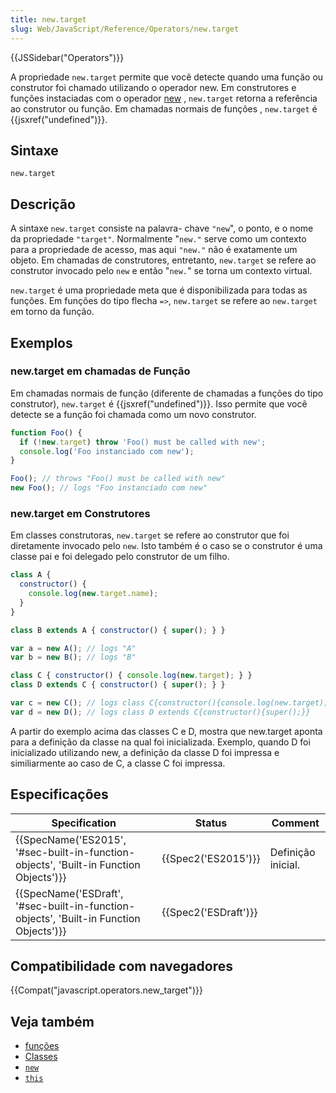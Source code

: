 ```yaml
---
title: new.target
slug: Web/JavaScript/Reference/Operators/new.target
---
```

{{JSSidebar("Operators")}}

A propriedade `new.target` permite que você detecte quando uma função ou construtor foi chamado utilizando o operador new. Em construtores e funções instaciadas com o operador [new](/pt-BR/docs/Web/JavaScript/Reference/Operators/new) , `new.target` retorna a referência ao construtor ou função. Em chamadas normais de funções , `new.target` é {{jsxref("undefined")}}.

## Sintaxe

```
new.target
```

## Descrição

A sintaxe `new.target` consiste na palavra- chave `"new`", o ponto, e o nome da propriedade `"target"`. Normalmente "`new."` serve como um contexto para a propriedade de acesso, mas aqui `"new."` não é exatamente um objeto. Em chamadas de construtores, entretanto, `new.target` se refere ao construtor invocado pelo `new` e então "`new.`" se torna um contexto virtual.

`new.target` é uma propriedade meta que é disponibilizada para todas as funções. Em funções do tipo flecha `=>`, `new.target` se refere ao `new.target` em torno da função.

## Exemplos

### new\.target em chamadas de Função

Em chamadas normais de função (diferente de chamadas a funções do tipo construtor), `new.target` é {{jsxref("undefined")}}. Isso permite que você detecte se a função foi chamada como um novo construtor.

```js
function Foo() {
  if (!new.target) throw 'Foo() must be called with new';
  console.log('Foo instanciado com new');
}

Foo(); // throws "Foo() must be called with new"
new Foo(); // logs "Foo instanciado com new"
```

### new\.target em Construtores

Em classes construtoras, `new.target` se refere ao construtor que foi diretamente invocado pelo `new`. Isto também é o caso se o construtor é uma classe pai e foi delegado pelo construtor de um filho.

```js
class A {
  constructor() {
    console.log(new.target.name);
  }
}

class B extends A { constructor() { super(); } }

var a = new A(); // logs "A"
var b = new B(); // logs "B"

class C { constructor() { console.log(new.target); } }
class D extends C { constructor() { super(); } }

var c = new C(); // logs class C{constructor(){console.log(new.target);}}
var d = new D(); // logs class D extends C{constructor(){super();}}
```

A partir do exemplo acima das classes C e D, mostra que new\.target aponta para a definição da classe na qual foi inicializada. Exemplo, quando D foi inicializado utilizando new, a definição da classe D foi impressa e similiarmente ao caso de C, a classe C foi impressa.

## Especificações

| Specification                                                                                                        | Status                       | Comment            |
| -------------------------------------------------------------------------------------------------------------------- | ---------------------------- | ------------------ |
| {{SpecName('ES2015', '#sec-built-in-function-objects', 'Built-in Function Objects')}}     | {{Spec2('ES2015')}}     | Definição inicial. |
| {{SpecName('ESDraft', '#sec-built-in-function-objects', 'Built-in Function Objects')}} | {{Spec2('ESDraft')}} |                    |

## Compatibilidade com navegadores

{{Compat("javascript.operators.new_target")}}

## Veja também

- [funções](/pt-BR/docs/Web/JavaScript/Reference/Functions)
- [Classes](/pt-BR/docs/Web/JavaScript/Reference/Classes)
- [`new`](/pt-BR/docs/Web/JavaScript/Reference/Operators/new)
- [`this`](/pt-BR/docs/Web/JavaScript/Reference/Operators/this)
